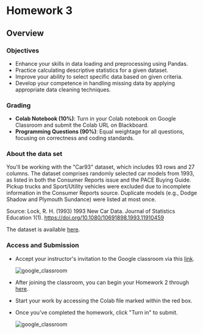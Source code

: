 # Homework 3

## Overview

### Objectives

- Enhance your skills in data loading and preprocessing using Pandas.
- Practice calculating descriptive statistics for a given dataset.
- Improve your ability to select specific data based on given criteria.
- Develop your competence in handling missing data by applying appropriate data cleaning techniques.

### Grading

- **Colab Notebook (10%)**: Turn in your Colab notebook on Google Classroom and submit the Colab URL on Blackboard.
- **Programming Questions (90%)**: Equal weightage for all questions, focusing on correctness and coding standards.

### About the data set

You'll be working with the "Car93" dataset, which includes 93 rows and 27 columns. The dataset comprises randomly selected car models from 1993, as listed in both the Consumer Reports issue and the PACE Buying Guide. Pickup trucks and Sport/Utility vehicles were excluded due to incomplete information in the Consumer Reports source. Duplicate models (e.g., Dodge Shadow and Plymouth Sundance) were listed at most once.

Source: Lock, R. H. (1993) 1993 New Car Data. Journal of Statistics Education 1(1). https://doi.org/10.1080/10691898.1993.11910459

The dataset is available [here](../assets/data/cars93.csv).

### Access and Submission

- Accept your instructor's invitation to the Google classroom via this [link](https://classroom.google.com/c/NjMyNDg1NjcyOTA3?cjc=feiv4ul).

  ![google_classroom](../assets/img/google_classroom.jpg)

- After joining the classroom, you can begin your Homework 2 through [here](https://classroom.google.com/c/NjMyNDg1NjcyOTA3/a/NjU3OTQxMzg4MDk0/details).
- Start your work by accessing the Colab file marked within the red box.

- Once you've completed the homework, click "Turn in" to submit.

  ![google_classroom](../assets/img/google_assignment.jpg)
